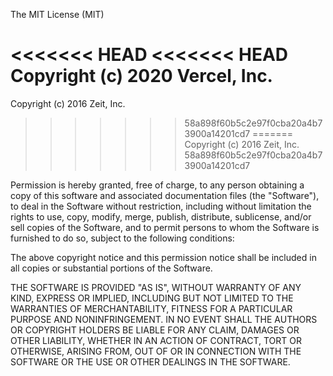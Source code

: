 The MIT License (MIT)

<<<<<<< HEAD
<<<<<<< HEAD
Copyright (c) 2020 Vercel, Inc.
=======
Copyright (c) 2016 Zeit, Inc.
>>>>>>> 58a898f60b5c2e97f0cba20a4b73900a14201cd7
=======
Copyright (c) 2016 Zeit, Inc.
>>>>>>> 58a898f60b5c2e97f0cba20a4b73900a14201cd7

Permission is hereby granted, free of charge, to any person obtaining a copy
of this software and associated documentation files (the "Software"), to deal
in the Software without restriction, including without limitation the rights
to use, copy, modify, merge, publish, distribute, sublicense, and/or sell
copies of the Software, and to permit persons to whom the Software is
furnished to do so, subject to the following conditions:

The above copyright notice and this permission notice shall be included in all
copies or substantial portions of the Software.

THE SOFTWARE IS PROVIDED "AS IS", WITHOUT WARRANTY OF ANY KIND, EXPRESS OR
IMPLIED, INCLUDING BUT NOT LIMITED TO THE WARRANTIES OF MERCHANTABILITY,
FITNESS FOR A PARTICULAR PURPOSE AND NONINFRINGEMENT. IN NO EVENT SHALL THE
AUTHORS OR COPYRIGHT HOLDERS BE LIABLE FOR ANY CLAIM, DAMAGES OR OTHER
LIABILITY, WHETHER IN AN ACTION OF CONTRACT, TORT OR OTHERWISE, ARISING FROM,
OUT OF OR IN CONNECTION WITH THE SOFTWARE OR THE USE OR OTHER DEALINGS IN THE
SOFTWARE.

